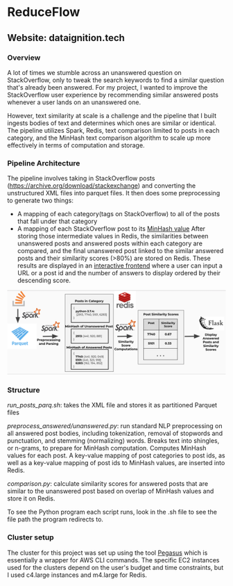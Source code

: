 # ReduceFlow
Website: dataignition.tech
---
### Overview
A lot of times we stumble across an unanswered question on StackOverflow, only to tweak the search keywords to find a similar question that's already been answered. For my project, I wanted to improve the StackOverflow user experience by recommending similar answered posts whenever a user lands on an unanswered one.

However, text similarity at scale is a challenge and the pipeline that I built ingests bodies of text and determines which ones are similar or identical. The pipeline utilizes Spark, Redis, text comparison limited to posts in each category, and the MinHash text comparison algorithm to scale up more effectively in terms of computation and storage.

### Pipeline Architecture

The pipeline involves taking in StackOverflow posts (https://archive.org/download/stackexchange) and converting the unstructured XML files into parquet files. It then does some preprocessing to generate two things:
- A mapping of each category(tags on StackOverflow) to all of the posts that fall under that category
- A mapping of each StackOverflow post to its [MinHash value](https://mccormickml.com/2015/06/12/minhash-tutorial-with-python-code/)
After storing those intermediate values in Redis, the similarities between unanswered posts and answered posts within each category are compared, and the final unanswered post linked to the similar answered posts and their similarity scores (>80%) are stored on Redis. These results are displayed in an [interactive frontend](https://dataignition.tech) where a user can input a URL or a post id and the number of answers to display ordered by their descending score.

![Image of Pipeline](pipeline.png)

### Structure

_run_posts_parq.sh_: takes the XML file and stores it as partitioned Parquet files

_preprocess_answered/unanswered.py_: run standard NLP preprocessing on all answered post bodies, including tokenization, removal of stopwords and punctuation, and stemming (normalizing) words. Breaks text into shingles, or n-grams, to prepare for MinHash computation. Computes MinHash values for each post. A key-value mapping of post categories to post ids, as well as a key-value mapping of post ids to MinHash values, are inserted into Redis.

_comparison.py_: calculate similarity scores for answered posts that are similar to the unanswered post based on overlap of MinHash values and store it on Redis.

To see the Python program each script runs, look in the .sh file to see the file path the program redirects to.

### Cluster setup
The cluster for this project was set up using the tool [Pegasus](https://github.com/InsightDataScience/pegasus) which is essentially a wrapper for AWS CLI commands. The specific EC2 instances used for the clusters depend on the user's budget and time constraints, but I used c4.large instances and m4.large for Redis.
